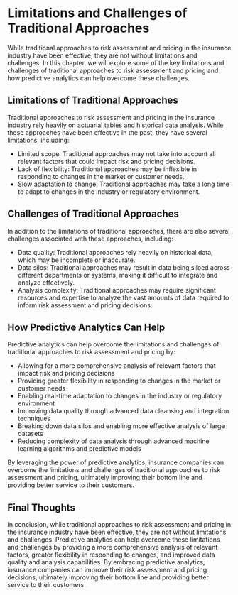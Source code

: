 Limitations and Challenges of Traditional Approaches
==============================================================================================================

While traditional approaches to risk assessment and pricing in the insurance industry have been effective, they are not without limitations and challenges. In this chapter, we will explore some of the key limitations and challenges of traditional approaches to risk assessment and pricing and how predictive analytics can help overcome these challenges.

Limitations of Traditional Approaches
-------------------------------------

Traditional approaches to risk assessment and pricing in the insurance industry rely heavily on actuarial tables and historical data analysis. While these approaches have been effective in the past, they have several limitations, including:

* Limited scope: Traditional approaches may not take into account all relevant factors that could impact risk and pricing decisions.
* Lack of flexibility: Traditional approaches may be inflexible in responding to changes in the market or customer needs.
* Slow adaptation to change: Traditional approaches may take a long time to adapt to changes in the industry or regulatory environment.

Challenges of Traditional Approaches
------------------------------------

In addition to the limitations of traditional approaches, there are also several challenges associated with these approaches, including:

* Data quality: Traditional approaches rely heavily on historical data, which may be incomplete or inaccurate.
* Data silos: Traditional approaches may result in data being siloed across different departments or systems, making it difficult to integrate and analyze effectively.
* Analysis complexity: Traditional approaches may require significant resources and expertise to analyze the vast amounts of data required to inform risk assessment and pricing decisions.

How Predictive Analytics Can Help
---------------------------------

Predictive analytics can help overcome the limitations and challenges of traditional approaches to risk assessment and pricing by:

* Allowing for a more comprehensive analysis of relevant factors that impact risk and pricing decisions
* Providing greater flexibility in responding to changes in the market or customer needs
* Enabling real-time adaptation to changes in the industry or regulatory environment
* Improving data quality through advanced data cleansing and integration techniques
* Breaking down data silos and enabling more effective analysis of large datasets
* Reducing complexity of data analysis through advanced machine learning algorithms and predictive models

By leveraging the power of predictive analytics, insurance companies can overcome the limitations and challenges of traditional approaches to risk assessment and pricing, ultimately improving their bottom line and providing better service to their customers.

Final Thoughts
--------------

In conclusion, while traditional approaches to risk assessment and pricing in the insurance industry have been effective, they are not without limitations and challenges. Predictive analytics can help overcome these limitations and challenges by providing a more comprehensive analysis of relevant factors, greater flexibility in responding to changes, and improved data quality and analysis capabilities. By embracing predictive analytics, insurance companies can improve their risk assessment and pricing decisions, ultimately improving their bottom line and providing better service to their customers.
